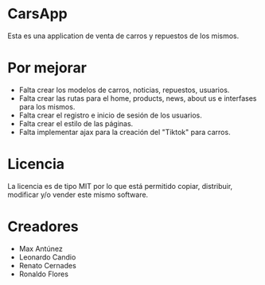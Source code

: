 # CarsApp

Esta es una application de venta de carros y repuestos de los mismos.

# Por mejorar

+ Falta crear los modelos de carros, noticias, repuestos, usuarios.
+ Falta crear las rutas para el home, products, news, about us e interfases para los mismos.
+ Falta crear el registro e inicio de sesión de los usuarios.
+ Falta crear el estilo de las páginas.
+ Falta implementar ajax para la creación del "Tiktok" para carros.

# Licencia

La licencia es de tipo MIT por lo que está permitido copiar, distribuir, modificar y/o vender este mismo software.

# Creadores

* Max Antúnez
* Leonardo Candio
* Renato Cernades
* Ronaldo Flores
